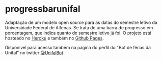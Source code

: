 # progressbarunifal
Adaptação de um modelo open source para as datas do semestre letivo da Universidade Federal de Alfenas. Se trata de uma barra de progresso em porcentagem, que indica quanto do semestre letivo já foi.
O projeto está hosteado no <a href=unifal-progress.herokuapp.com>Heroku</a> e também no <a href=spriggancs.github.io/progressbarunifal/>Github Pages</a>.

Disponível para acesso também na página do perfil do "Bot de férias da Unifal" no twitter <a href=https://twitter.com/UnifalBot>@UnifalBot</a>
